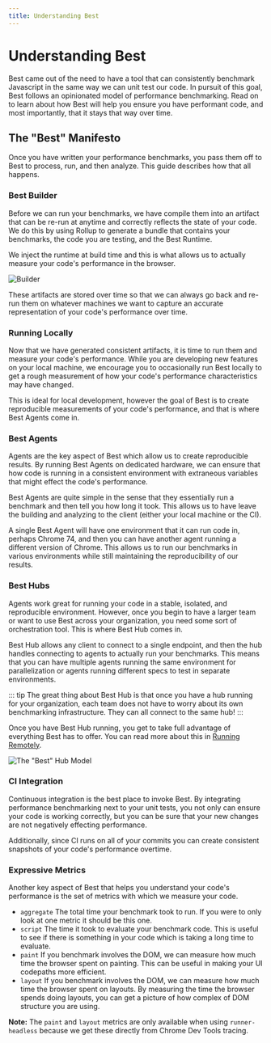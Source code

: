```yaml
---
title: Understanding Best
---
```


# Understanding Best
Best came out of the need to have a tool that can consistently benchmark Javascript in the same way we can unit test our code. In pursuit of this goal, Best follows an opinionated model of performance benchmarking. Read on to learn about how Best will help you ensure you have performant code, and most importantly, that it stays that way over time.

## The "Best" Manifesto
Once you have written your performance benchmarks, you pass them off to Best to process, run, and then analyze. This guide describes how that all happens.

### Best Builder
Before we can run your benchmarks, we have compile them into an artifact that can be re-run at anytime and correctly reflects the state of your code. We do this by using Rollup to generate a bundle that contains your benchmarks, the code you are testing, and the Best Runtime.

We inject the runtime at build time and this is what allows us to actually measure your code's performance in the browser.

![Builder](/assets/images/builder.svg)

These artifacts are stored over time so that we can always go back and re-run them on whatever machines we want to capture an accurate representation of your code's performance over time.

### Running Locally
Now that we have generated consistent artifacts, it is time to run them and measure your code's performance. While you are developing new features on your local machine, we encourage you to occasionally run Best locally to get a rough measurement of how your code's performance characteristics may have changed.

This is ideal for local development, however the goal of Best is to create reproducible measurements of your code's performance, and that is where Best Agents come in.

### Best Agents
Agents are the key aspect of Best which allow us to create reproducible results. By running Best Agents on dedicated hardware, we can ensure that how code is running in a consistent environment with extraneous variables that might effect the code's performance.

Best Agents are quite simple in the sense that they essentially run a benchmark and then tell you how long it took. This allows us to have leave the building and analyzing to the client (either your local machine or the CI).

A single Best Agent will have one environment that it can run code in, perhaps Chrome 74, and then you can have another agent running a different version of Chrome. This allows us to run our benchmarks in various environments while still maintaining the reproducibility of our results.

### Best Hubs
Agents work great for running your code in a stable, isolated, and reproducible environment. However, once you begin to have a larger team or want to use Best across your organization, you need some sort of orchestration tool. This is where Best Hub comes in.

Best Hub allows any client to connect to a single endpoint, and then the hub handles connecting to agents to actually run your benchmarks. This means that you can have multiple agents running the same environment for parallelization or agents running different specs to test in separate environments.

::: tip
The great thing about Best Hub is that once you have a hub running for your organization, each team does not have to worry about its own benchmarking infrastructure. They can all connect to the same hub!
:::

Once you have Best Hub running, you get to take full advantage of everything Best has to offer. You can read more about this in [Running Remotely](/guide/running-remotely).

![The "Best" Hub Model](/assets/images/best_hub_model.svg)

### CI Integration
Continuous integration is the best place to invoke Best. By integrating performance benchmarking next to your unit tests, you not only can ensure your code is working correctly, but you can be sure that your new changes are not negatively effecting performance.

Additionally, since CI runs on all of your commits you can create consistent snapshots of your code's performance overtime.

### Expressive Metrics
Another key aspect of Best that helps you understand your code's performance is the set of metrics with which we measure your code.

- `aggregate` The total time your benchmark took to run. If you were to only look at one metric it should be this one.
- `script` The time it took to evaluate your benchmark code. This is useful to see if there is something in your code which is taking a long time to evaluate.
- `paint` If you benchmark involves the DOM, we can measure how much time the browser spent on painting. This can be useful in making your UI codepaths more efficient.
- `layout` If you benchmark involves the DOM, we can measure how much time the browser spent on layouts. By measuring the time the browser spends doing layouts, you can get a picture of how complex of DOM structure you are using.

**Note:** The `paint` and `layout` metrics are only available when using `runner-headless` because we get these directly from Chrome Dev Tools tracing.
